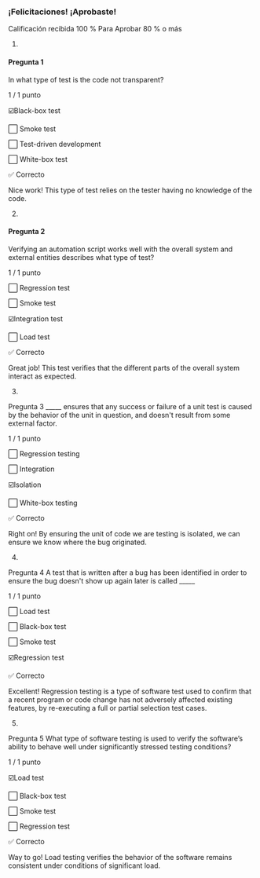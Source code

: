 ### ¡Felicitaciones! ¡Aprobaste!

Calificación recibida 100 %
Para Aprobar 80 % o más

1.
#### Pregunta 1
In what type of test is the code not transparent?

1 / 1 punto

☑️Black-box test


⬜ Smoke test


⬜ Test-driven development


⬜ White-box test

✅ Correcto

Nice work! This type of test relies on the tester having no knowledge of the code.

2.
#### Pregunta 2
Verifying an automation script works well with the overall system and external entities describes what type of test?

1 / 1 punto

⬜ Regression test


⬜ Smoke test


☑️Integration test


⬜ Load test

✅ Correcto

Great job! This test verifies that the different parts of the overall system interact as expected. 

3.
Pregunta 3
_____ ensures that any success or failure of a unit test is caused by the behavior of the unit in question, and doesn't result from some external factor.

1 / 1 punto

⬜ Regression testing


⬜ Integration


☑️Isolation


⬜ White-box testing

✅ Correcto

Right on! By ensuring the unit of code we are testing is isolated, we can ensure we know where the bug originated.

4.
Pregunta 4
A test that is written after a bug has been identified in order to ensure the bug doesn't show up again later is called _____

1 / 1 punto

⬜ Load test


⬜ Black-box test


⬜ Smoke test


☑️Regression test

✅ Correcto

Excellent! Regression testing is a type of software test used to confirm that a recent program or code change has not adversely affected existing features, by re-executing a full or partial selection test cases.

5.
Pregunta 5
What type of software testing is used to verify the software’s ability to behave well under significantly stressed testing conditions?

1 / 1 punto

☑️Load test


⬜ Black-box test


⬜ Smoke test


⬜ Regression test

✅ Correcto

Way to go! Load testing verifies the behavior of the software remains consistent under conditions of significant load.
